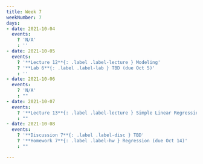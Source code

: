 ```yaml
---
title: Week 7
weekNumber: 7
days:
- date: 2021-10-04
  events:
    ? 'N/A'
    : ''
- date: 2021-10-05
  events:
    ? '**Lecture 12**{: .label .label-lecture } Modeling'
    ? '**Lab 6**{: .label .label-lab } TBD (due Oct 5)'
    : ''
- date: 2021-10-06
  events:
    ? 'N/A'
    : ""
- date: 2021-10-07
  events:
    ? '**Lecture 13**{: .label .label-lecture } Simple Linear Regression'
    : ""
- date: 2021-10-08
  events:
    ? '**Discussion 7**{: .label .label-disc } TBD'
    ? '**Homework 7**{: .label .label-hw } Regression (due Oct 14)'
    : ""

---
```

